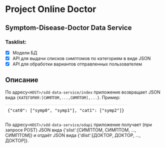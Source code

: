# Project Online Doctor
## Symptom-Disease-Doctor Data Service
### Tasklist:
- [x] Модели БД
- [x] API для выдачи списков симптомов по категориям в виде JSON
- [x] API для обработки вариантов отправленных пользователем

## Описание

По адресу`<HOST>/sdd-data-service/index` приложение возвращает JSON вида `{КАТЕГОРИЯ:[СИМПТОМ,...,СИМПТОМ],...}`. Пример:

![Пример JSON со списком симптомов](./images/JSONexample.png)

По адресу`<HOST>/sdd-data-service/odapi` приложение получает (при запросе POST) JSON вида {'slist':[СИМПТОМ, СИМПТОМ, ..., СИМПТОМ]} и отдаёт JSON вида {'dlist':[ДОКТОР, ДОКТОР, ..., ДОКТОР]}.